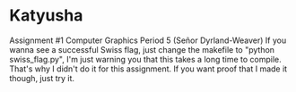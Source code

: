 # Katyusha
Assignment #1 Computer Graphics Period 5 (Señor Dyrland-Weaver)
If you wanna see a successful Swiss flag, just change the makefile to "python swiss_flag.py", I'm just warning you that this takes a long time to compile.  That's why I didn't do it for this assignment.  If you want proof that I made it though, just try it.
